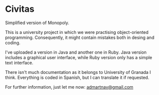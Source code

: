 # Civitas
Simplified version of Monopoly.

This is a university project in which we were practising object-oriented programming.
Consequently, it might contain mistakes both in desing and coding.

I've uploaded a version in Java and another one in Ruby.
Java version includes a graphical user interface, while Ruby version only has a simple text interface.

There isn't much documentation as it belongs to University of Granada I think.
Everything is coded in Spanish, but I can translate it if requested.

For further information, just let me now: admartnav@gmail.com
